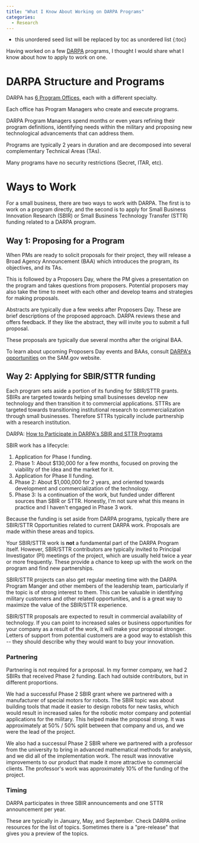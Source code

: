 ```yaml
---
title: "What I Know About Working on DARPA Programs"
categories:
  - Research
---
```

* this unordered seed list will be replaced by toc as unordered list
{:toc}

Having worked on a few [DARPA](https://www.darpa.mil/) programs, I thought I would share what I know about how to apply to work on one.

# DARPA Structure and Programs
DARPA has [6 Program Offices](https://www.darpa.mil/about-us/offices), each with a different specialty.

Each office has Program Managers who create and execute programs. 

DARPA Program Managers spend months or even years refining their program definitions, identifying needs within the military and proposing new technological advancements that can address them.

Programs are typically 2 years in duration and are decomposed into several complementary Technical Areas (TAs).

Many programs have no security restrictions (Secret, ITAR, etc).

# Ways to Work
For a small business, there are two ways to work with DARPA. The first is to work on a program directly, and the second is to apply for Small Business Innovation Research (SBIR) or Small Business Technology Transfer (STTR) funding related to a DARPA program.

## Way 1: Proposing for a Program
When PMs are ready to solicit proposals for their project, they will release a Broad Agency Announcement (BAA) which introduces the program, its objectives, and its TAs.

This is followed by a Proposers Day, where the PM gives a presentation on the program and takes questions from proposers. Potential proposers may also take the time to meet with each other and develop teams and strategies for making proposals.

Abstracts are typically due a few weeks after Proposers Day. These are brief descriptions of the proposed approach. DARPA reviews these and offers feedback. If they like the abstract, they will invite you to submit a full proposal.

These proposals are typically due several months after the original BAA.

To learn about upcoming Proposers Day events and BAAs, consult [DARPA's opportunities](https://beta.sam.gov/search?keywords=&sort=-modifiedDate&index=&is_active=true&page=1&organization_id=300000412&date_filter_index=0&inactive_filter_values=false) on the SAM.gov website.

## Way 2: Applying for SBIR/STTR funding
Each program sets aside a portion of its funding for SBIR/STTR grants. SBIRs are targeted towards helping small businesses develop new technology and then transition it to commercial applications. STTRs are targeted towards transitioning institutional research to commercialization through small businesses. Therefore STTRs typically include partnership with a research institution.

DARPA: [How to Participate in DARPA's SBIR and STTR Programs](https://www.darpa.mil/work-with-us/for-small-businesses/participate-sbir-sttr-program)

SBIR work has a lifecycle:
1. Application for Phase I funding.
2. Phase 1: About $130,000 for a few months, focused on proving the viability of the idea and the market for it.
3. Application for Phase II funding. 
4. Phase 2: About $1,000,000 for 2 years, and oriented towards development and commercialization of the technology.
5. Phase 3: Is a continuation of the work, but funded under different sources than SBIR or STTR. Honestly, I'm not sure what this means in practice and I haven't engaged in Phase 3 work.

Because the funding is set aside from DARPA programs, typically there are SBIR/STTR Opportunities related to current DARPA work. Proposals are made within these areas and topics.

Your SBIR/STTR work is **not** a fundamental part of the DARPA Program itself. However, SBIR/STTR contributors are typically invited to Principal Investigator (PI) meetings of the project, which are usually held twice a year or more frequently. These provide a chance to keep up with the work on the program and find new partnerships.

SBIR/STTR projects can also get regular meeting time with the DARPA Program Manger and other members of the leadership team, particularly if the topic is of strong interest to them. This can be valuable in identifying military customers and other related opportunities, and is a great way to maximize the value of the SBIR/STTR experience.

SBIR/STTR proposals are expected to result in commercial availability of technology. If you can point to increased sales or business opportunities for your company as a result of the work, it will make your proposal stronger. Letters of support from potential customers are a good way to establish this -- they should describe why they would want to buy your innovation.

### Partnering
Partnering is not required for a proposal. In my former company, we had 2 SBIRs that received Phase 2 funding. Each had outside contributors, but in different proportions.

We had a successful Phase 2 SBIR grant where we partnered with a manufacturer of special motors for robots. The SBIR topic was about building tools that made it easier to design robots for new tasks, which would result in increased sales for the robotic motor company and potential applications for the military. This helped make the proposal strong. It was approximately at 50% / 50% split between that company and us, and we were the lead of the project.

We also had a successul Phase 2 SBIR where we partnered with a professor from the university to bring in advanced mathematical methods for analysis, and we did all of the implementation work. The result was innovative improvements to our product that made it more attractive to commercial clients. The professor's work was approximately 10% of the funding of the project.

### Timing
DARPA participates in three SBIR announcements and one STTR announcement per year.

These are typically in January, May, and September. Check DARPA online resources for the list of topics. Sometimes there is a "pre-release" that gives you a preview of the topics.

